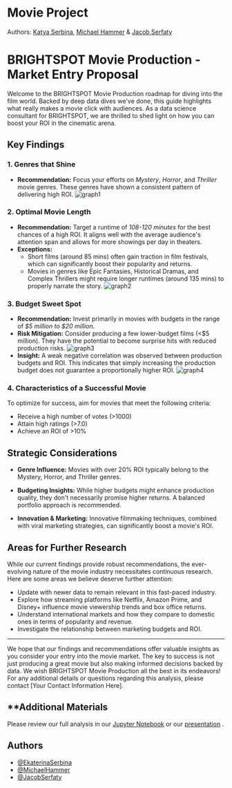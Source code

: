 # Movie Project

Authors: [Katya Serbina](https://github.com/serbinaekaterinai), [Michael Hammer](https://github.com/michaelhammer1) & [Jacob Serfaty](https://github.com/jacobserfaty)


# BRIGHTSPOT Movie Production - Market Entry Proposal

Welcome to the BRIGHTSPOT Movie Production roadmap for diving into the film world. Backed by deep data dives we've done, this guide highlights what really makes a movie click with audiences. As a data science consultant for BRIGHTSPOT, we are thrilled to shed light on how you can boost your ROI in the cinematic arena.

## **Key Findings**

### **1. Genres that Shine**
- **Recommendation:** Focus your efforts on *Mystery*, *Horror*, and *Thriller* movie genres. These genres have shown a consistent pattern of delivering high ROI.
![graph1](https://github.com/serbinaekaterinai/Movies-Project/blob/main/images/Screenshot%202023-09-14%20at%2010.39.28%20AM.png)


### **2. Optimal Movie Length**
- **Recommendation:** Target a runtime of *108-120 minutes* for the best chances of a high ROI. It aligns well with the average audience's attention span and allows for more showings per day in theaters.
- **Exceptions:** 
    - Short films (around 85 mins) often gain traction in film festivals, which can significantly boost their popularity and returns.
    - Movies in genres like Epic Fantasies, Historical Dramas, and Complex Thrillers might require longer runtimes (around 135 mins) to properly narrate the story.
![graph2](https://github.com/serbinaekaterinai/Movies-Project/blob/main/images/Screenshot%202023-09-14%20at%2010.50.59%20AM.png)

### **3. Budget Sweet Spot**
- **Recommendation:** Invest primarily in movies with budgets in the range of *$5 million to $20 million*.
- **Risk Mitigation:** Consider producing a few lower-budget films (<$5 million). They have the potential to become surprise hits with reduced production risks.
![graph3](https://github.com/serbinaekaterinai/Movies-Project/blob/main/images/Screenshot%202023-09-14%20at%2011.35.51%20AM.png)
- **Insight:** A weak negative correlation was observed between production budgets and ROI. This indicates that simply increasing the production budget does not guarantee a proportionally higher ROI.
![graph4](https://github.com/serbinaekaterinai/Movies-Project/blob/main/images/Screenshot%202023-09-14%20at%2011.37.53%20AM.png)

### **4. Characteristics of a Successful Movie**
To optimize for success, aim for movies that meet the following criteria:
- Receive a high number of votes (>1000)
- Attain high ratings (>7.0)
- Achieve an ROI of >10%

## **Strategic Considerations**

- **Genre Influence:** Movies with over 20% ROI typically belong to the Mystery, Horror, and Thriller genres.
  
- **Budgeting Insights:** While higher budgets might enhance production quality, they don't necessarily promise higher returns. A balanced portfolio approach is recommended.

- **Innovation & Marketing:** Innovative filmmaking techniques, combined with viral marketing strategies, can significantly boost a movie's ROI.

## **Areas for Further Research**
While our current findings provide robust recommendations, the ever-evolving nature of the movie industry necessitates continuous research. Here are some areas we believe deserve further attention:
- Update with newer data to remain relevant in this fast-paced industry.
- Explore how streaming platforms like Netflix, Amazon Prime, and Disney+ influence movie viewership trends and box office returns.
- Understand international markets and how they compare to domestic ones in terms of popularity and revenue.
- Investigate the relationship between marketing budgets and ROI. 

---

We hope that our findings and recommendations offer valuable insights as you consider your entry into the movie market. The key to success is not just producing a great movie but also making informed decisions backed by data. We wish BRIGHTSPOT Movie Production all the best in its endeavors!
For any additional details or questions regarding this analysis, please contact [Your Contact Information Here].

## **Additional Materials

Please review our full analysis in our [Jupyter Notebook](https://github.com/serbinaekaterinai/Movies-Project/blob/main/Untitled.ipynb) or our [presentation](https://github.com/serbinaekaterinai/Movies-Project/blob/main/Movie%20Presentation%20Katya%2C%20Jacob%2C%20Michael.pdf) .

## Authors

- [@EkaterinaSerbina](https://github.com/serbinaekaterinai)
- [@MichaelHammer]()
- [@JacobSerfaty]()
